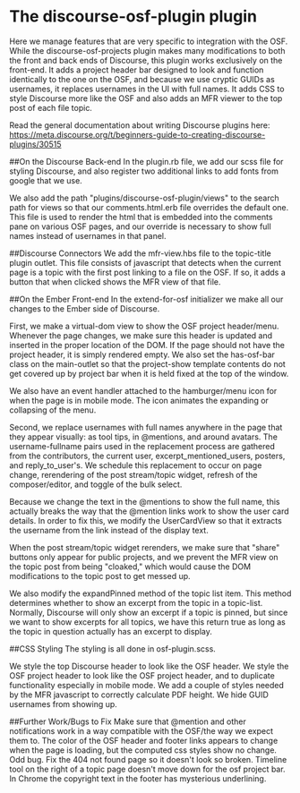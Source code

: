 # The discourse-osf-plugin plugin
Here we manage features that are very specific to integration with the OSF. While the discourse-osf-projects plugin makes many modifications to both the front and back ends of Discourse, this plugin works exclusively on the front-end. It adds a project header bar designed to look and function identically to the one on the OSF, and because we use cryptic GUIDs as usernames, it replaces usernames in the UI with full names. It adds CSS to style Discourse more like the OSF and also adds an MFR viewer to the top post of each file topic.

Read the general documentation about writing Discourse plugins here: https://meta.discourse.org/t/beginners-guide-to-creating-discourse-plugins/30515

##On the Discourse Back-end
In the plugin.rb file, we add our scss file for styling Discourse, and also register two additional links to add fonts from google that we use.

We also add the path "plugins/discourse-osf-plugin/views" to the search path for views so that our comments.html.erb file overrides the default one. This file is used to render the html that is embedded into the comments pane on various OSF pages, and our override is necessary to show full names instead of usernames in that panel.

##Discourse Connectors
We add the mfr-view.hbs file to the topic-title plugin outlet. This file consists of javascript that detects when the current page is a topic with the first post linking to a file on the OSF. If so, it adds a button that when clicked shows the MFR view of that file.

##On the Ember Front-end
In the extend-for-osf initializer we make all our changes to the Ember side of Discourse.

First, we make a virtual-dom view to show the OSF project header/menu. Whenever the page changes, we make sure this header is updated and inserted in the proper location of the DOM. If the page should not have the project header, it is simply rendered empty. We also set the has-osf-bar class on the main-outlet so that the project-show template contents do not get covered up by project bar when it is held fixed at the top of the window.

We also have an event handler attached to the hamburger/menu icon for when the page is in mobile mode. The icon animates the expanding or collapsing of the menu.

Second, we replace usernames with full names anywhere in the page that they appear visually: as tool tips, in \@mentions, and around avatars. The username-fullname pairs used in the replacement process are gathered from the contributors, the current user, excerpt_mentioned_users, posters, and reply_to_user's. We schedule this replacement to occur on page change, rerendering of the post stream/topic widget, refresh of the composer/editor, and toggle of the bulk select.

Because we change the text in the \@mentions to show the full name, this actually breaks the way that the \@mention links work to show the user card details. In order to fix this, we modify the UserCardView so that it extracts the username from the link instead of the display text.

When the post stream/topic widget rerenders, we make sure that "share" buttons only appear for public projects, and we prevent the MFR view on the topic post from being "cloaked," which would cause the DOM modifications to the topic post to get messed up.

We also modify the expandPinned method of the topic list item. This method determines whether to show an excerpt from the topic in a topic-list. Normally, Discourse will only show an excerpt if a topic is pinned, but since we want to show excerpts for all topics, we have this return true as long as the topic in question actually has an excerpt to display.

##CSS Styling
The styling is all done in osf-plugin.scss.

We style the top Discourse header to look like the OSF header.
We style the OSF project header to look like the OSF project header, and to duplicate functionality especially in mobile mode.
We add a couple of styles needed by the MFR javascript to correctly calculate PDF height.
We hide GUID usernames from showing up.

##Further Work/Bugs to Fix
Make sure that \@mention and other notifications work in a way compatible with the OSF/the way we expect them to.
The color of the OSF header and footer links appears to change when the page is loading, but the computed css styles show no change. Odd bug.
Fix the 404 not found page so it doesn't look so broken.
Timeline tool on the right of a topic page doesn't move down for the osf project bar.
In Chrome the copyright text in the footer has mysterious underlining.
